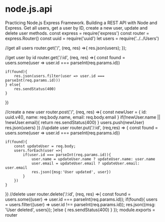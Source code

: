 # node.js.api
Practicing Node.js Express Framework. Building a REST API with Node and Express. Get all users, get a user by ID, create a new user, update and delete user methods. 
const express = require('express')
const router = express.Router()
const uuid = require('uuid')
let users = require('../../Users')

//get all users 
router.get('/', (req, res) =>{
    res.json(users);
});

//get user by id
router.get('/:id', (req, res) =>{
    const found = users.some(user => user.id === parseInt(req.params.id))

    if(found){
        res.json(users.filter(user => user.id === parseInt(req.params.id)))
    } else{
        res.sendStatus(400)
    }
})

//create a new user
router.post('/', (req, res) =>{
    const newUser = {
        id: uuid.v4(),
        name: req.body.name,
        email: req.body.email
    }
    if(!newUser.name || !newUser.email){
        return res.sendStatus(400)
    }
    users.push(newUser)
    res.json(users)
})
//update user
router.put('/:id', (req,res) => {
    const found = users.some(user => user.id === parseInt(req.params.id))

    if(found){
        const updateUser = req.body;
        users.forEach(user =>{
            if(user.id === parseInt(req.params.id)){
                user.name = updateUser.name ? updateUser.name: user.name
                user.email = updateUser.email ? updateUser.email: user.email
                res.json({msg:'User updated', user})
            }
        })
    }
})
//delete user
router.delete('/:id', (req, res) =>{
    const found = users.some((user) => user.id === parseInt(req.params.id));
    if(found){
        users = users.filter((user) => user.id !== parseInt(req.params.id));
        res.json({msg: 'User deleted', users});
    }else {
        res.sendStatus(400)
    }
});
module.exports = router

